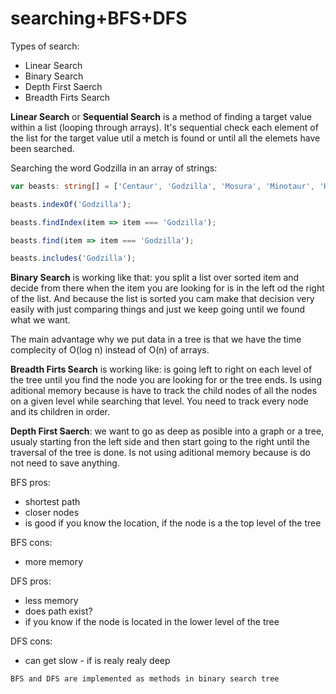 # searching+BFS+DFS

Types of search:

- Linear Search
- Binary Search
- Depth First Saerch
- Breadth Firts Search
  
**Linear Search** or **Sequential Search** is a method of finding a target value within a list (looping through arrays). It's sequential check each element of the list for the target value util a metch is found or until all the elemets have been searched.

Searching the word Godzilla in an array of strings:

```typescript
var beasts: string[] = ['Centaur', 'Godzilla', 'Mosura', 'Minotaur', 'Hydra', 'Nessie'];

beasts.indexOf('Godzilla'); 

beasts.findIndex(item => item === 'Godzilla'); 

beasts.find(item => item === 'Godzilla');

beasts.includes('Godzilla');
```

**Binary Search** is working like that: you split a list over sorted item and decide from there when the item you are looking for is in the left od the right of the list. And because the list is sorted you cam make that decision very easily with just comparing things and just we keep going until we found what we want.

The main advantage why we put data in a tree is that we have the time complecity of O(log n) instead of O(n) of arrays.

**Breadth Firts Search** is working like: is going left to right on each level of the tree until you find the node you are looking for or the tree ends. Is using aditional memory because is have to track the child nodes of all the nodes on a given level while searching that level. You need to track every node and its children in order.

**Depth First Saerch**: we want to go as deep as posible into a graph or a tree, usualy starting fron the left side and then start going to the right until the traversal of the tree is done. Is not using aditional memory because is do not need to save anything.

BFS pros:

- shortest path
- closer nodes
- is good if you know the location, if the node is a the top level of the tree

BFS cons:

- more memory

DFS pros:

- less memory
- does path exist?
- if you know if the node is located in the lower level of the tree

DFS cons:

- can get slow - if is realy realy deep

`BFS and DFS are implemented as methods in binary search tree`
